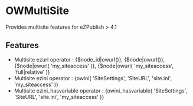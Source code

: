 OWMultiSite
===========

Provides multisite features for eZPublish > 4.1

Features
-----------------
 - Multisite ezurl operator : {$node_id|owurl()}, {$node|owurl()}, {$node|owurl( 'my_siteaccess' )}, {$node|owurl( 'my_siteaccess', 'full|relative' )}
 - Multisite ezini operator : {owini( 'SiteSettings', 'SiteURL', 'site.ini', 'my_siteaccess' )}
 - Multisite ezini_hasvariable operator : {owini_hasvariable( 'SiteSettings', 'SiteURL', 'site.ini', 'my_siteaccess' )}

